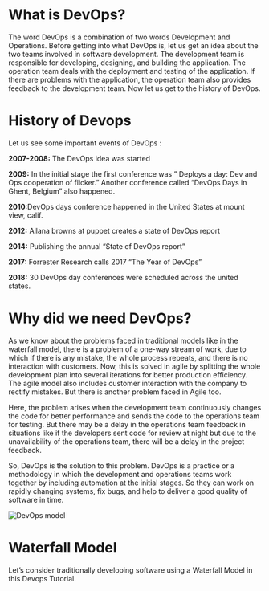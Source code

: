 # What is DevOps?
The word DevOps is a combination of two words Development and Operations. Before getting into what DevOps is, let us get an idea about the two teams involved in software development. The development team is responsible for developing, designing, and building the application. The operation team deals with the deployment and testing of the application. If there are problems with the application, the operation team also provides feedback to the development team. Now let us get to the history of DevOps.

# History of Devops
Let us see some important events of DevOps :

**2007-2008:** The DevOps idea was started

**2009:** In the initial stage the first conference was ” Deploys a day: Dev and Ops cooperation of flicker.”  Another conference called “DevOps Days in Ghent, Belgium” also happened.

**2010**:DevOps days conference happened in the United States at mount view, calif.

**2012:** Allana browns at puppet creates a state of DevOps report


**2014:** Publishing the annual “State of DevOps report”

**2017:** Forrester Research calls 2017 “The Year of DevOps”

**2018:** 30 DevOps day conferences were scheduled across the united states.

# Why did we need DevOps?
As we know about the problems faced in traditional models like in the waterfall model, there is a problem of a one-way stream of work, due to which if there is any mistake, the whole process repeats, and there is no interaction with customers. Now, this is solved in agile by splitting the whole development plan into several iterations for better production efficiency.  The agile model also includes customer interaction with the company to rectify mistakes. But there is another problem faced in Agile too.


Here, the problem arises when the development team continuously changes the code for better performance and sends the code to the operations team for testing. But there may be a delay in the operations team feedback in situations like if the developers sent code for review at night but due to the unavailability of the operations team, there will be a delay in the project feedback.

So, DevOps is the solution to this problem. DevOps is a practice or a methodology in which the development and operations teams work together by including automation at the initial stages. So they can work on rapidly changing systems, fix bugs, and help to deliver a good quality of software in time.

![DevOps model](https://user-images.githubusercontent.com/125833255/236693347-b96b87c4-9df6-44ce-8da6-4ee1ba7a768d.png)

# Waterfall Model 
Let’s consider traditionally developing software using a Waterfall Model in this Devops Tutorial.




